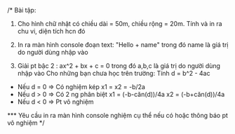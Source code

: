 /*
Bài tập: 

1. Cho hình chữ nhật có chiều dài = 50m, chiều rộng = 20m. Tính và in ra chu vi, diện tích hcn đó 
2. In ra màn hình console đoạn text: "Hello + name" trong đó name là giá trị do người dùng nhập vào 

3. Giải pt bậc 2 : ax^2 + bx + c = 0 trong đó a,b,c là giá trị do người dùng nhập vào
Cho những bạn chưa học trên trường: Tính d = b^2 - 4ac 
+ Nếu d = 0 => Có nghiệm kép x1 = x2 = -b/2a
+ Nếu d > 0 => Có 2 ng phân biệt 
x1 = (-b-căn(d))/4a
x2 = (-b+căn(d))/4a    
+ Nếu d < 0 => Pt vô nghiệm

*** Yêu cầu in ra màn hình console nghiệm cụ thể nếu có hoặc thông báo pt vô nghiệm
*/